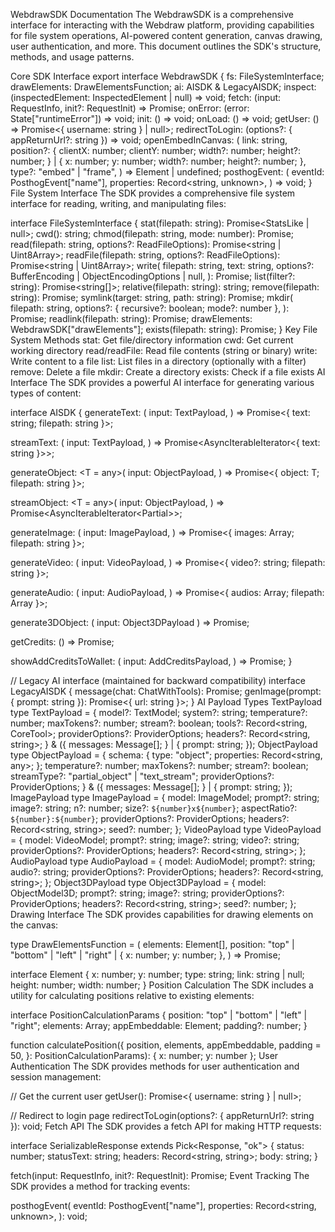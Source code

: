 WebdrawSDK Documentation
The WebdrawSDK is a comprehensive interface for interacting with the Webdraw platform, providing capabilities for file system operations, AI-powered content generation, canvas drawing, user authentication, and more. This document outlines the SDK's structure, methods, and usage patterns.

Core SDK Interface
export interface WebdrawSDK {
  fs: FileSystemInterface;
  drawElements: DrawElementsFunction;
  ai: AISDK & LegacyAISDK;
  inspect: (inspectedElement: InspectedElement | null) => void;
  fetch: (input: RequestInfo, init?: RequestInit) => Promise<SerializableResponse>;
  onError: (error: State["runtimeError"]) => void;
  init: () => void;
  onLoad: () => void;
  getUser: () => Promise<{ username: string } | null>;
  redirectToLogin: (options?: { appReturnUrl?: string }) => void;
  openEmbedInCanvas: (
    link: string,
    position?: {
      clientX: number;
      clientY: number;
      width?: number;
      height?: number;
    } | {
      x: number;
      y: number;
      width?: number;
      height?: number;
    },
    type?: "embed" | "frame",
  ) => Element | undefined;
  posthogEvent: (
    eventId: PosthogEvent["name"],
    properties: Record<string, unknown>,
  ) => void;
}
File System Interface
The SDK provides a comprehensive file system interface for reading, writing, and manipulating files:

interface FileSystemInterface {
  stat(filepath: string): Promise<StatsLike<number> | null>;
  cwd(): string;
  chmod(filepath: string, mode: number): Promise<void>;
  read(filepath: string, options?: ReadFileOptions): Promise<string | Uint8Array>;
  readFile(filepath: string, options?: ReadFileOptions): Promise<string | Uint8Array>;
  write(
    filepath: string,
    text: string,
    options?: BufferEncoding | ObjectEncodingOptions | null,
  ): Promise<void>;
  list(filter?: string): Promise<string[]>;
  relative(filepath: string): string;
  remove(filepath: string): Promise<void>;
  symlink(target: string, path: string): Promise<void>;
  mkdir(
    filepath: string,
    options?: { recursive?: boolean; mode?: number },
  ): Promise<void>;
  readlink(filepath: string): Promise<string>;
  drawElements: WebdrawSDK["drawElements"];
  exists(filepath: string): Promise<boolean>;
}
Key File System Methods
stat: Get file/directory information
cwd: Get current working directory
read/readFile: Read file contents (string or binary)
write: Write content to a file
list: List files in a directory (optionally with a filter)
remove: Delete a file
mkdir: Create a directory
exists: Check if a file exists
AI Interface
The SDK provides a powerful AI interface for generating various types of content:

interface AISDK {
  generateText: (
    input: TextPayload,
  ) => Promise<{ text: string; filepath: string }>;
  
  streamText: (
    input: TextPayload,
  ) => Promise<AsyncIterableIterator<{ text: string }>>;
  
  generateObject: <T = any>(
    input: ObjectPayload,
  ) => Promise<{ object: T; filepath: string }>;
  
  streamObject: <T = any>(
    input: ObjectPayload,
  ) => Promise<AsyncIterableIterator<Partial<T>>>;
  
  generateImage: (
    input: ImagePayload,
  ) => Promise<{ images: Array<string>; filepath: string }>;
  
  generateVideo: (
    input: VideoPayload,
  ) => Promise<{ video?: string; filepath: string }>;
  
  generateAudio: (
    input: AudioPayload,
  ) => Promise<{ audios: Array<string>; filepath: Array<string> }>;
  
  generate3DObject: (
    input: Object3DPayload
  ) => Promise<Object3DResponse>;
  
  getCredits: () => Promise<WalletCredits>;
  
  showAddCreditsToWallet: (
    input: AddCreditsPayload,
  ) => Promise<AddCreditsResponse>;
}

// Legacy AI interface (maintained for backward compatibility)
interface LegacyAISDK {
  message(chat: ChatWithTools): Promise<ChatMessage>;
  genImage(prompt: { prompt: string }): Promise<{ url: string }>;
}
AI Payload Types
TextPayload
type TextPayload = {
  model?: TextModel;
  system?: string;
  temperature?: number;
  maxTokens?: number;
  stream?: boolean;
  tools?: Record<string, CoreTool>;
  providerOptions?: ProviderOptions;
  headers?: Record<string, string>;
} & ({
  messages: Message[];
} | {
  prompt: string;
});
ObjectPayload
type ObjectPayload = {
  schema: {
    type: "object";
    properties: Record<string, any>;
  };
  temperature?: number;
  maxTokens?: number;
  stream?: boolean;
  streamType?: "partial_object" | "text_stream";
  providerOptions?: ProviderOptions;
} & ({
  messages: Message[];
} | {
  prompt: string;
});
ImagePayload
type ImagePayload = {
  model: ImageModel;
  prompt?: string;
  image?: string;
  n?: number;
  size?: `${number}x${number}`;
  aspectRatio?: `${number}:${number}`;
  providerOptions?: ProviderOptions;
  headers?: Record<string, string>;
  seed?: number;
};
VideoPayload
type VideoPayload = {
  model: VideoModel;
  prompt?: string;
  image?: string;
  video?: string;
  providerOptions?: ProviderOptions;
  headers?: Record<string, string>;
};
AudioPayload
type AudioPayload = {
  model: AudioModel;
  prompt?: string;
  audio?: string;
  providerOptions?: ProviderOptions;
  headers?: Record<string, string>;
};
Object3DPayload
type Object3DPayload = {
  model: ObjectModel3D;
  prompt?: string;
  image?: string;
  providerOptions?: ProviderOptions;
  headers?: Record<string, string>;
  seed?: number;
};
Drawing Interface
The SDK provides capabilities for drawing elements on the canvas:

type DrawElementsFunction = (
  elements: Element[],
  position: "top" | "bottom" | "left" | "right" | {
    x: number;
    y: number;
  },
) => Promise<void>;

interface Element {
  x: number;
  y: number;
  type: string;
  link: string | null;
  height: number;
  width: number;
}
Position Calculation
The SDK includes a utility for calculating positions relative to existing elements:

interface PositionCalculationParams {
  position: "top" | "bottom" | "left" | "right";
  elements: Array<Element>;
  appEmbeddable: Element;
  padding?: number;
}

function calculatePosition({
  position,
  elements,
  appEmbeddable,
  padding = 50,
}: PositionCalculationParams): { x: number; y: number };
User Authentication
The SDK provides methods for user authentication and session management:

// Get the current user
getUser(): Promise<{ username: string } | null>;

// Redirect to login page
redirectToLogin(options?: { appReturnUrl?: string }): void;
Fetch API
The SDK provides a fetch API for making HTTP requests:

interface SerializableResponse extends Pick<Response, "ok"> {
  status: number;
  statusText: string;
  headers: Record<string, string>;
  body: string;
}

fetch(input: RequestInfo, init?: RequestInit): Promise<SerializableResponse>;
Event Tracking
The SDK provides a method for tracking events:

posthogEvent(
  eventId: PosthogEvent["name"],
  properties: Record<string, unknown>,
): void;